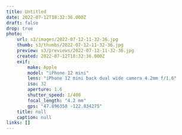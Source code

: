 ```yaml
---
title: Untitled
date: 2022-07-12T18:32:36.000Z
draft: false
drop: true
photo:
    url: s3/images/2022-07-12-11-32-36.jpg
    thumb: s3/thumbs/2022-07-12-11-32-36.jpg
    preview: s3/previews/2022-07-12-11-32-36.jpg
    created: 2022-07-12T18:32:36.000Z
    exif:
        make: Apple
        model: "iPhone 12 mini"
        lens: "iPhone 12 mini back dual wide camera 4.2mm f/1.6"
        iso: 32
        aperture: 1.6
        shutter_speed: 1/400
        focal_length: "4.2 mm"
        gps: "47.896358 -122.834275"
    title: null
    caption: null
links: []
---
```

